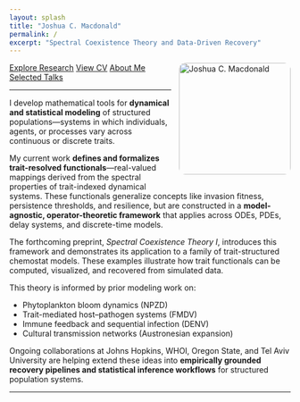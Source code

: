 ```yaml
---
layout: splash
title: "Joshua C. Macdonald"
permalink: /
excerpt: "Spectral Coexistence Theory and Data-Driven Recovery"
---
```


<img src="{{ '/assets/headshot_macdonald.jpg' | relative_url }}" alt="Joshua C. Macdonald" width="200" style="float: right; margin: 0 0 1em 1em; border-radius: 12px;">

<a href="{{ '/research/' | relative_url }}" class="btn btn--primary">Explore Research</a>
<a href="{{ '/cv/' | relative_url }}" class="btn">View CV</a>
<a href="{{ '/about/' | relative_url }}" class="btn">About Me</a>
<a href="{{ '/talks/' | relative_url }}" class="btn">Selected Talks</a>

---

I develop mathematical tools for **dynamical and statistical modeling** of structured populations—systems in which individuals, agents, or processes vary across continuous or discrete traits.

My current work **defines and formalizes trait-resolved functionals**—real-valued mappings derived from the spectral properties of trait-indexed dynamical systems. These functionals generalize concepts like invasion fitness, persistence thresholds, and resilience, but are constructed in a **model-agnostic, operator-theoretic framework** that applies across ODEs, PDEs, delay systems, and discrete-time models.

The forthcoming preprint, *Spectral Coexistence Theory I*, introduces this framework and demonstrates its application to a family of trait-structured chemostat models. These examples illustrate how trait functionals can be computed, visualized, and recovered from simulated data.

This theory is informed by prior modeling work on:

- Phytoplankton bloom dynamics (NPZD)
- Trait-mediated host–pathogen systems (FMDV)
- Immune feedback and sequential infection (DENV)
- Cultural transmission networks (Austronesian expansion)

Ongoing collaborations at Johns Hopkins, WHOI, Oregon State, and Tel Aviv University are helping extend these ideas into **empirically grounded recovery pipelines and statistical inference workflows** for structured population systems.

---

<p style="text-align: center;">
  <a href="https://orcid.org/0000-0002-3643-6266" title="ORCID" target="_blank">
    <i class="fab fa-orcid fa-2x"></i>
  </a>
  &nbsp;&nbsp;
  <a href="https://www.webofscience.com/wos/author/record/IWE-2826-2023" title="Web of Science" target="_blank">
    <i class="fas fa-external-link-alt fa-2x"></i>
  </a>
  &nbsp;&nbsp;
  <a href="https://scholar.google.com/citations?user=VxTPRq8AAAAJ&hl=en" title="Google Scholar" target="_blank">
    <i class="fas fa-graduation-cap fa-2x"></i>
  </a>
  &nbsp;&nbsp;
  <a href="https://www.researchgate.net/profile/Joshua_Macdonald4" title="ResearchGate" target="_blank">
    <i class="fab fa-researchgate fa-2x"></i>
  </a>
  &nbsp;&nbsp;
  <a href="https://github.com/MacdonaldJoshuaCaleb" title="GitHub" target="_blank">
    <i class="fab fa-github fa-2x"></i>
  </a>
</p>


